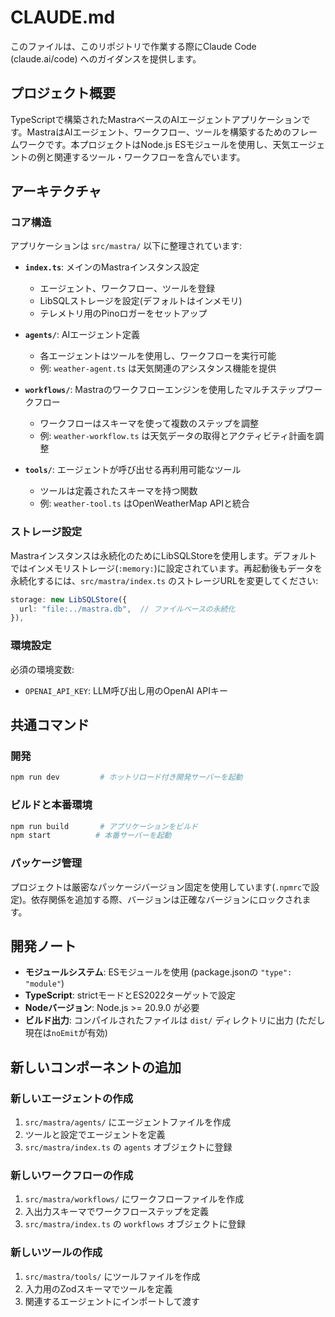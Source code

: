 # CLAUDE.md

このファイルは、このリポジトリで作業する際にClaude Code (claude.ai/code) へのガイダンスを提供します。

## プロジェクト概要

TypeScriptで構築されたMastraベースのAIエージェントアプリケーションです。MastraはAIエージェント、ワークフロー、ツールを構築するためのフレームワークです。本プロジェクトはNode.js ESモジュールを使用し、天気エージェントの例と関連するツール・ワークフローを含んでいます。

## アーキテクチャ

### コア構造

アプリケーションは `src/mastra/` 以下に整理されています:

- **`index.ts`**: メインのMastraインスタンス設定
  - エージェント、ワークフロー、ツールを登録
  - LibSQLストレージを設定(デフォルトはインメモリ)
  - テレメトリ用のPinoロガーをセットアップ

- **`agents/`**: AIエージェント定義
  - 各エージェントはツールを使用し、ワークフローを実行可能
  - 例: `weather-agent.ts` は天気関連のアシスタンス機能を提供

- **`workflows/`**: Mastraのワークフローエンジンを使用したマルチステップワークフロー
  - ワークフローはスキーマを使って複数のステップを調整
  - 例: `weather-workflow.ts` は天気データの取得とアクティビティ計画を調整

- **`tools/`**: エージェントが呼び出せる再利用可能なツール
  - ツールは定義されたスキーマを持つ関数
  - 例: `weather-tool.ts` はOpenWeatherMap APIと統合

### ストレージ設定

Mastraインスタンスは永続化のためにLibSQLStoreを使用します。デフォルトではインメモリストレージ(`:memory:`)に設定されています。再起動後もデータを永続化するには、`src/mastra/index.ts` のストレージURLを変更してください:

```typescript
storage: new LibSQLStore({
  url: "file:../mastra.db",  // ファイルベースの永続化
}),
```

### 環境設定

必須の環境変数:
- `OPENAI_API_KEY`: LLM呼び出し用のOpenAI APIキー

## 共通コマンド

### 開発
```bash
npm run dev         # ホットリロード付き開発サーバーを起動
```

### ビルドと本番環境
```bash
npm run build       # アプリケーションをビルド
npm start          # 本番サーバーを起動
```

### パッケージ管理
プロジェクトは厳密なパッケージバージョン固定を使用しています(`.npmrc`で設定)。依存関係を追加する際、バージョンは正確なバージョンにロックされます。

## 開発ノート

- **モジュールシステム**: ESモジュールを使用 (package.jsonの `"type": "module"`)
- **TypeScript**: strictモードとES2022ターゲットで設定
- **Nodeバージョン**: Node.js >= 20.9.0 が必要
- **ビルド出力**: コンパイルされたファイルは `dist/` ディレクトリに出力 (ただし現在は`noEmit`が有効)

## 新しいコンポーネントの追加

### 新しいエージェントの作成
1. `src/mastra/agents/` にエージェントファイルを作成
2. ツールと設定でエージェントを定義
3. `src/mastra/index.ts` の `agents` オブジェクトに登録

### 新しいワークフローの作成
1. `src/mastra/workflows/` にワークフローファイルを作成
2. 入出力スキーマでワークフローステップを定義
3. `src/mastra/index.ts` の `workflows` オブジェクトに登録

### 新しいツールの作成
1. `src/mastra/tools/` にツールファイルを作成
2. 入力用のZodスキーマでツールを定義
3. 関連するエージェントにインポートして渡す

